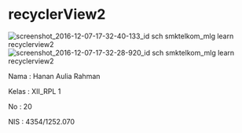 # recyclerView2
![screenshot_2016-12-07-17-32-40-133_id sch smktelkom_mlg learn recyclerview2](https://cloud.githubusercontent.com/assets/21304049/20964956/4c6068ea-bca6-11e6-9e34-6fe5de02901e.png)
![screenshot_2016-12-07-17-32-28-920_id sch smktelkom_mlg learn recyclerview2](https://cloud.githubusercontent.com/assets/21304049/20964957/4c982366-bca6-11e6-88a4-52dbf7682d95.png)

Nama : Hanan Aulia Rahman

Kelas : XII_RPL 1

No : 20

NIS : 4354/1252.070
